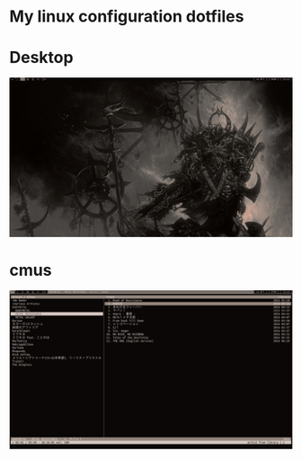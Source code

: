 # My linux configuration dotfiles

# Desktop
![](https://github.com/Luddesnek/dotfiles/blob/master/dwm1.png?raw=true)

# cmus
![](https://github.com/Luddesnek/dotfiles/blob/master/dwm2.png?raw=true)
